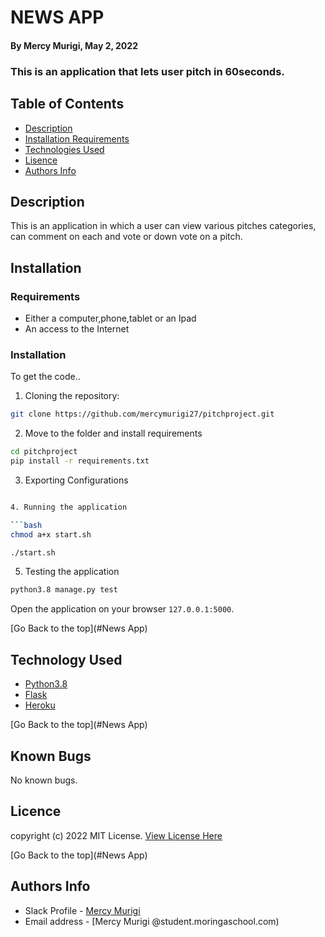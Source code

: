 # NEWS APP
#### By Mercy Murigi, May 2, 2022
### This is an application that lets user pitch in 60seconds.

## Table of Contents
+ [Description](#description)
+ [Installation Requirements](#installation)
+ [Technologies Used](#technology)
+ [Lisence](#lisence)
+ [Authors Info](#author)

## Description
This is an application in which a user can view various pitches categories, can comment on each and vote or down vote on a pitch.

## Installation 
### Requirements

* Either a computer,phone,tablet or an Ipad
* An access to the Internet
### Installation
To get the code..

1. Cloning the repository:
  ```bash
  git clone https://github.com/mercymurigi27/pitchproject.git
  ```
2. Move to the folder and install requirements
  ```bash
  cd pitchproject
  pip install -r requirements.txt
  ```
3. Exporting Configurations
  ```bash
  
4. Running the application

  ```bash
  chmod a+x start.sh

  ./start.sh
  ```
5. Testing the application
  ```bash
  python3.8 manage.py test
  ```
Open the application on your browser `127.0.0.1:5000`.


[Go Back to the top](#News App)


## Technology Used
* [Python3.8](https://www.python.org/)
* [Flask](http://flask.pocoo.org/)
* [Heroku](https://heroku.com)

[Go Back to the top](#News App)

## Known Bugs
No known bugs.


## Licence

copyright (c) 2022 MIT License. [View License Here](LICENSE)

[Go Back to the top](#News App)

## Authors Info

* Slack Profile - [Mercy Murigi](https://app.slack.com/client/T0101L740P4/C010GLANY3A/user_profile/U02TTFQ0VJR)
* Email address - [Mercy Murigi @student.moringaschool.com)

